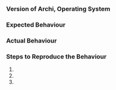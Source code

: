 <!--- This is a template for bug reports -->
<!--- If this is a feature request you can delete this template content -->

<!--- If this is a bug please attach the Archi Error Log - this can be accessed in Archi by selecting the "About Archi" menu item. In the dialog box press the "Installation Details" button, then select the "Configuration" tab and press the "View Error Log" button. If you able to attach a *.archimate file that causes the error, please also attach that. --->

### Version of Archi, Operating System
<!--- Which version of Archi are you using? Are you on Windows, Mac, Linux? Version of these? -->

### Expected Behaviour
<!--- Tell us what should happen -->

### Actual Behaviour
<!--- Tell us what happens instead of the expected behavior -->

### Steps to Reproduce the Behaviour
1.
2.
3.
